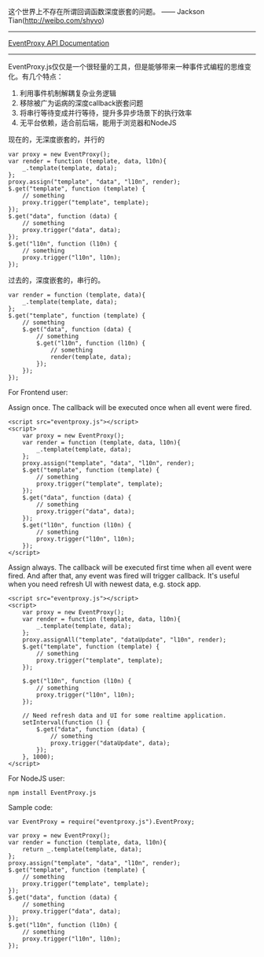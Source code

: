 这个世界上不存在所谓回调函数深度嵌套的问题。 —— Jackson Tian(http://weibo.com/shyvo)

---

[EventProxy API Documentation](http://eventproxy.html5ify.com/jsdoc/symbols/EventProxy.html)

---
EventProxy.js仅仅是一个很轻量的工具，但是能够带来一种事件式编程的思维变化。有几个特点：

   1. 利用事件机制解耦复杂业务逻辑
   2. 移除被广为诟病的深度callback嵌套问题
   3. 将串行等待变成并行等待，提升多异步场景下的执行效率
   4. 无平台依赖，适合前后端，能用于浏览器和NodeJS

现在的，无深度嵌套的，并行的

    var proxy = new EventProxy();
    var render = function (template, data, l10n){
        _.template(template, data);
    };
    proxy.assign("template", "data", "l10n", render);
    $.get("template", function (template) {
        // something
        proxy.trigger("template", template);
    });
    $.get("data", function (data) {
        // something
        proxy.trigger("data", data);
    });
    $.get("l10n", function (l10n) {
        // something
        proxy.trigger("l10n", l10n);
    });

过去的，深度嵌套的，串行的。

    var render = function (template, data){
        _.template(template, data);
    };
    $.get("template", function (template) {
        // something
        $.get("data", function (data) {
            // something
            $.get("l10n", function (l10n) {
                // something
                render(template, data);
            });
        });
    });

For Frontend user:

Assign once. The callback will be executed once when all event were fired.

    <script src="eventproxy.js"></script>
    <script>
        var proxy = new EventProxy();
        var render = function (template, data, l10n){
            _.template(template, data);
        };
        proxy.assign("template", "data", "l10n", render);
        $.get("template", function (template) {
            // something
            proxy.trigger("template", template);
        });
        $.get("data", function (data) {
            // something
            proxy.trigger("data", data);
        });
        $.get("l10n", function (l10n) {
            // something
            proxy.trigger("l10n", l10n);
        });
    </script>

Assign always. The callback will be executed first time when all event were fired. And after that, any event was fired will trigger callback. It's useful when you need refresh UI with newest data, e.g. stock app.

    <script src="eventproxy.js"></script>
    <script>
        var proxy = new EventProxy();
        var render = function (template, data, l10n){
            _.template(template, data);
        };
        proxy.assignAll("template", "dataUpdate", "l10n", render);
        $.get("template", function (template) {
            // something
            proxy.trigger("template", template);
        });

        $.get("l10n", function (l10n) {
            // something
            proxy.trigger("l10n", l10n);
        });

        // Need refresh data and UI for some realtime application.
        setInterval(function () {
            $.get("data", function (data) {
                // something
                proxy.trigger("dataUpdate", data);
            });
        }, 1000);
    </script>

For NodeJS user:

    npm install EventProxy.js

Sample code:

    var EventProxy = require("eventproxy.js").EventProxy;

    var proxy = new EventProxy();
    var render = function (template, data, l10n){
        return _.template(template, data);
    };
    proxy.assign("template", "data", "l10n", render);
    $.get("template", function (template) {
        // something
        proxy.trigger("template", template);
    });
    $.get("data", function (data) {
        // something
        proxy.trigger("data", data);
    });
    $.get("l10n", function (l10n) {
        // something
        proxy.trigger("l10n", l10n);
    });

